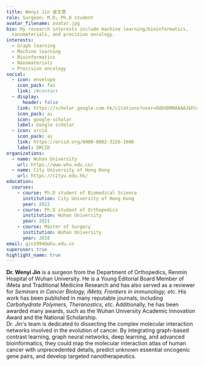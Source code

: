 ```yaml
---
title: Wenyi Jin 金文意
role: Surgeon; M.D; Ph.D student
avatar_filename: avatar.jpg
bio: My research interests include machine learning/bioinformatics,
  nanomaterials, and precision oncology.
interests:
  - Graph learning
  - Machine learning
  - Bioinformatics
  - Nanomaterials
  - Precision oncology
social:
  - icon: envelope
    icon_pack: fas
    link: /#contact
  - display:
      header: false
    link: https://scholar.google.com.hk/citations?user=OUDdDM0AAAAJ&hl=zh-CN
    icon_pack: ai
    icon: google-scholar
    label: Google scholar
  - icon: orcid
    icon_pack: ai
    link: https://orcid.org/0000-0002-3226-1606
    label: ORCID
organizations:
  - name: Wuhan University
    url: https://www.whu.edu.cn/
  - name: City University of Hong Kong
    url: https://cityu.edu.hk/
education:
  courses:
    - course: Ph.D student of Biomedical Science
      institution: City University of Hong Kong
      year: 2022
    - course: Ph.D student of Orthopedics
      institution: Wuhan University
      year: 2021
    - course: Master of Surgery
      institution: Wuhan University
      year: 2018
email: gin1994@whu.edu.cn
superuser: true
highlight_name: true
---
```

**Dr. Wenyi Jin** is a surgeon from the Department of Orthopedics, Renmin Hospital of Wuhan University. He is a Young Editorial Board Member of iMeta and Traditional Medicine Research and has also served as a reviewer for *Seminars in Cancer Biology, iMeta, Frontiers in immunology, etc*. His work has been published in many reputable journals, including *Carbohydrate Polymers, Theranostics, etc*. Additionally, he has been awarded many awards, such as the Wuhan University Academic Innovation Award and the National Scholarship. </br>
Dr. Jin's team is dedicated to dissecting the complex molecular interaction networks involved in the evolution of cancer. By integrating graph-based contrast learning, graph neural networks, deep learning, and advanced bioinformatics, they could map the molecular interaction atlas of human cancer with unprecedented details, predict unknown essential oncogenic gene pairs, and develop targeted nanotherapeutics.